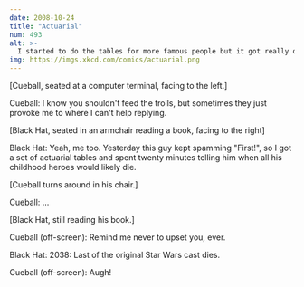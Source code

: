 ```yaml
---
date: 2008-10-24
title: "Actuarial"
num: 493
alt: >-
  I started to do the tables for more famous people but it got really depressing and morbid and I had to go outside. Hat guy wins again.
img: https://imgs.xkcd.com/comics/actuarial.png
---
```

[Cueball, seated at a computer terminal, facing to the left.]

Cueball: I know you shouldn't feed the trolls, but sometimes they just provoke me to where I can't help replying.

[Black Hat, seated in an armchair reading a book, facing to the right]

Black Hat: Yeah, me too. Yesterday this guy kept spamming "First!", so I got a set of actuarial tables and spent twenty minutes telling him when all his childhood heroes would likely die.

[Cueball turns around in his chair.]

Cueball: ...

[Black Hat, still reading his book.]

Cueball (off-screen): Remind me never to upset you, ever.

Black Hat: 2038: Last of the original Star Wars cast dies.

Cueball (off-screen): Augh!